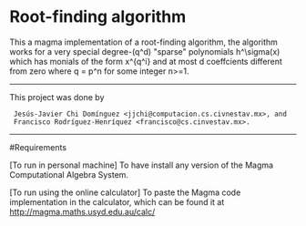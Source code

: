 # Root-finding algorithm
This a magma implementation of a root-finding algorithm, the algorithm 
works for a very special degree-(q^d) "sparse" polynomials h^\sigma(x) 
which has monials of the form x^{q^i} and at most d coeffcients different 
from zero where q = p^n for some integer n>=1.

------------------------------------------------------------------------
This project was done by

     Jesús-Javier Chi Domínguez <jjchi@computacion.cs.civnestav.mx>, and
     Francisco Rodríguez-Henríquez <francisco@cs.cinvestav.mx>.
     
------------------------------------------------------------------------
#Requirements

[To run in personal machine]
To have install any version of the Magma Computational Algebra System.

[To run using the online calculator]
To paste the Magma code implementation in the calculator, which can be
found it at http://magma.maths.usyd.edu.au/calc/
